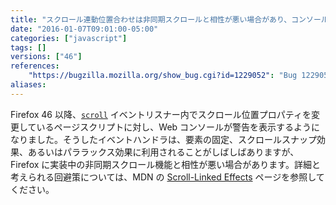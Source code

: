 ```yaml
---
title: "スクロール連動位置合わせは非同期スクロールと相性が悪い場合があり、コンソールに警告が表示されます"
date: "2016-01-07T09:01:00-05:00"
categories: ["javascript"]
tags: []
versions: ["46"]
references:
    "https://bugzilla.mozilla.org/show_bug.cgi?id=1229052": "Bug 1229052 - Log a warning if webpage is updating positioning properties during a scroll event listener"
aliases:
---
```

Firefox 46 以降、[`scroll`](https://developer.mozilla.org/ja/docs/Web/Events/scroll) イベントリスナー内でスクロール位置プロパティを変更しているページスクリプトに対し、Web コンソールが警告を表示するようになりました。そうしたイベントハンドラは、要素の固定、スクロールスナップ効果、あるいはパララックス効果に利用されることがしばしばありますが、Firefox に実装中の非同期スクロール機能と相性が悪い場合があります。詳細と考えられる回避策については、MDN の [Scroll-Linked Effects](https://developer.mozilla.org/ja/docs/Mozilla/Performance/ScrollLinkedEffects) ページを参照してください。
